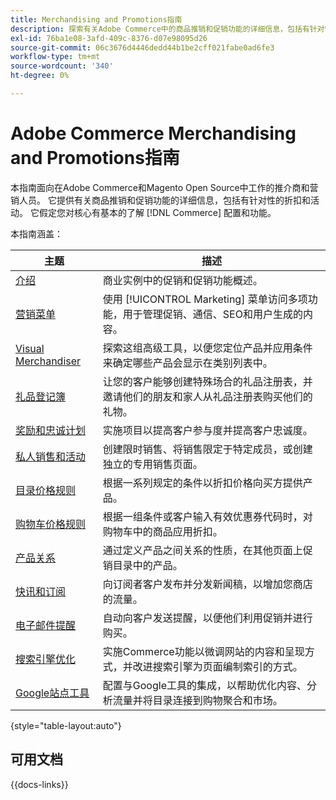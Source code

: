 ```yaml
---
title: Merchandising and Promotions指南
description: 探索有关Adobe Commerce中的商品推销和促销功能的详细信息，包括有针对性的折扣和活动。
exl-id: 76ba1e08-3afd-409c-8376-d07e98095d26
source-git-commit: 06c3676d4446dedd44b1be2cff021fabe0ad6fe3
workflow-type: tm+mt
source-wordcount: '340'
ht-degree: 0%

---
```


# Adobe Commerce Merchandising and Promotions指南

本指南面向在Adobe Commerce和Magento Open Source中工作的推介商和营销人员。 它提供有关商品推销和促销功能的详细信息，包括有针对性的折扣和活动。 它假定您对核心有基本的了解 [!DNL Commerce] 配置和功能。

本指南涵盖：

| 主题 | 描述 |
| ------- | ----------- |
| [介绍](introduction.md) | 商业实例中的促销和促销功能概述。 |
| [营销菜单](marketing-menu.md) | 使用 [!UICONTROL Marketing] 菜单访问多项功能，用于管理促销、通信、SEO和用户生成的内容。 |
| [Visual Merchandiser](visual-merchandiser.md) | 探索这组高级工具，以便您定位产品并应用条件来确定哪些产品会显示在类别列表中。 |
| [礼品登记簿](gift-registries.md) | 让您的客户能够创建特殊场合的礼品注册表，并邀请他们的朋友和家人从礼品注册表购买他们的礼物。 |
| [奖励和忠诚计划](rewards-loyalty.md) | 实施项目以提高客户参与度并提高客户忠诚度。 |
| [私人销售和活动](events-private-sales.md) | 创建限时销售、将销售限定于特定成员，或创建独立的专用销售页面。 |
| [目录价格规则](price-rules-catalog.md) | 根据一系列规定的条件以折扣价格向买方提供产品。 |
| [购物车价格规则](price-rules-cart.md) | 根据一组条件或客户输入有效优惠券代码时，对购物车中的商品应用折扣。 |
| [产品关系](product-relationships.md) | 通过定义产品之间关系的性质，在其他页面上促销目录中的产品。 |
| [快讯和订阅](newsletters.md) | 向订阅者客户发布并分发新闻稿，以增加您商店的流量。 |
| [电子邮件提醒](email-reminder-rules.md) | 自动向客户发送提醒，以便他们利用促销并进行购买。 |
| [搜索引擎优化](seo-overview.md) | 实施Commerce功能以微调网站的内容和呈现方式，并改进搜索引擎为页面编制索引的方式。 |
| [Google站点工具](google-tools.md) | 配置与Google工具的集成，以帮助优化内容、分析流量并将目录连接到购物聚合和市场。 |

{style="table-layout:auto"}

## 可用文档

{{docs-links}}
